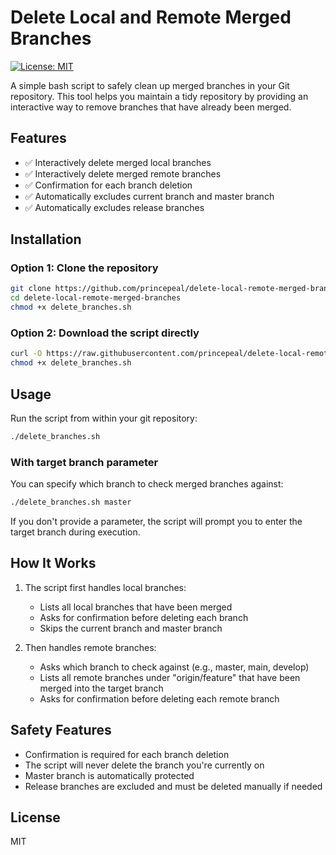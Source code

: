 # Delete Local and Remote Merged Branches

[![License: MIT](https://img.shields.io/badge/License-MIT-yellow.svg)](https://opensource.org/licenses/MIT)

A simple bash script to safely clean up merged branches in your Git repository. This tool helps you maintain a tidy repository by providing an interactive way to remove branches that have already been merged.

## Features

- ✅ Interactively delete merged local branches
- ✅ Interactively delete merged remote branches
- ✅ Confirmation for each branch deletion
- ✅ Automatically excludes current branch and master branch
- ✅ Automatically excludes release branches

## Installation

### Option 1: Clone the repository

```bash
git clone https://github.com/princepeal/delete-local-remote-merged-branches.git
cd delete-local-remote-merged-branches
chmod +x delete_branches.sh
```

### Option 2: Download the script directly

```bash
curl -O https://raw.githubusercontent.com/princepeal/delete-local-remote-merged-branches/main/delete_branches.sh
chmod +x delete_branches.sh
```

## Usage

Run the script from within your git repository:

```bash
./delete_branches.sh
```

### With target branch parameter

You can specify which branch to check merged branches against:

```bash
./delete_branches.sh master
```

If you don't provide a parameter, the script will prompt you to enter the target branch during execution.

## How It Works

1. The script first handles local branches:
   - Lists all local branches that have been merged
   - Asks for confirmation before deleting each branch
   - Skips the current branch and master branch

2. Then handles remote branches:
   - Asks which branch to check against (e.g., master, main, develop)
   - Lists all remote branches under "origin/feature" that have been merged into the target branch
   - Asks for confirmation before deleting each remote branch

## Safety Features

- Confirmation is required for each branch deletion
- The script will never delete the branch you're currently on
- Master branch is automatically protected
- Release branches are excluded and must be deleted manually if needed

## License

MIT
